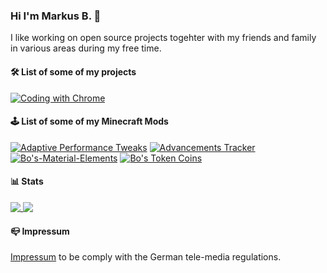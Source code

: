### Hi I'm Markus B. 👋

I like working on open source projects togehter with my friends and family in various areas during my free time.

#### 🛠 List of some of my projects
[![Coding with Chrome](https://github-readme-stats.vercel.app/api/pin/?username=google&repo=coding-with-chrome)](https://github.com/google/coding-with-chrome)

#### 🕹 List of some of my Minecraft Mods
[![Adaptive Performance Tweaks](https://github-readme-stats.vercel.app/api/pin/?username=MarkusBordihn&repo=adaptive_performance_tweaks)](https://github.com/MarkusBordihn/adaptive_performance_tweaks)
[![Advancements Tracker](https://github-readme-stats.vercel.app/api/pin/?username=MarkusBordihn&repo=advancements_tracker)](https://github.com/MarkusBordihn/advancements_tracker)
[![Bo's-Material-Elements](https://github-readme-stats.vercel.app/api/pin/?username=MarkusBordihn&repo=BOs-Material-Elements)](https://github.com/MarkusBordihn/BOs-Material-Elements)
[![Bo's Token Coins](https://github-readme-stats.vercel.app/api/pin/?username=MarkusBordihn&repo=BOs-Token-Coins)](https://github.com/MarkusBordihn/BOs-Token-Coins)

<!--
**MarkusBordihn/MarkusBordihn** is a ✨ _special_ ✨ repository because its `README.md` (this file) appears on your GitHub profile.

Here are some ideas to get you started:

- 🔭 I’m currently working on ...
- 🌱 I’m currently learning ...
- 👯 I’m looking to collaborate on ...
- 🤔 I’m looking for help with ...
- 💬 Ask me about ...
- 📫 How to reach me: ...
- 😄 Pronouns: ...
- ⚡ Fun fact: ...
-->

#### 📊 Stats

<a href="https://github.com/anuraghazra/github-readme-stats">
  <img align="center" valign="top" src="https://github-readme-stats.vercel.app/api?username=MarkusBordihn&show_icons=true" />
</a>
<a href="https://github.com/anuraghazra/github-readme-stats">
  <img align="center" valign="top" src="https://github-readme-stats.vercel.app/api/top-langs/?username=MarkusBordihn&layout=compact" />
</a>
<br>

#### 📪 Impressum
[Impressum](https://github.com/MarkusBordihn/Impressum) to be comply with the German tele-media regulations.

